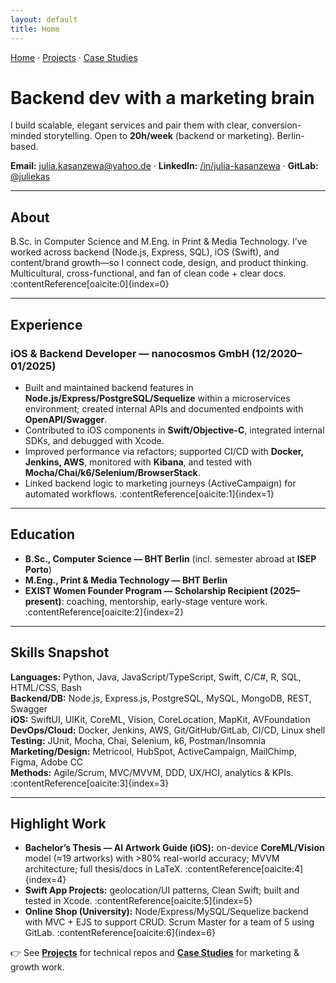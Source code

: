 ```yaml
---
layout: default
title: Home
---
```


[Home](/) · [Projects](/projects) · [Case Studies](/cases)

# Backend dev with a marketing brain
I build scalable, elegant services and pair them with clear, conversion-minded storytelling. Open to **20h/week** (backend or marketing). Berlin-based.  

**Email:** [julia.kasanzewa@yahoo.de](mailto:kasanzewa.julia@yahoo.de) · **LinkedIn:** [/in/julia-kasanzewa](https://www.linkedin.com/in/julia-kasanzewa/) · **GitLab:** [@juliekas](https://gitlab.com/juliekas)

---

## About
B.Sc. in Computer Science and M.Eng. in Print & Media Technology. I’ve worked across backend (Node.js, Express, SQL), iOS (Swift), and content/brand growth—so I connect code, design, and product thinking. Multicultural, cross-functional, and fan of clean code + clear docs. :contentReference[oaicite:0]{index=0}

---

## Experience
### iOS & Backend Developer — nanocosmos GmbH (12/2020–01/2025)
- Built and maintained backend features in **Node.js/Express/PostgreSQL/Sequelize** within a microservices environment; created internal APIs and documented endpoints with **OpenAPI/Swagger**.  
- Contributed to iOS components in **Swift/Objective-C**, integrated internal SDKs, and debugged with Xcode.  
- Improved performance via refactors; supported CI/CD with **Docker, Jenkins, AWS**, monitored with **Kibana**, and tested with **Mocha/Chai/k6/Selenium/BrowserStack**.  
- Linked backend logic to marketing journeys (ActiveCampaign) for automated workflows. :contentReference[oaicite:1]{index=1}

---


## Education
- **B.Sc., Computer Science — BHT Berlin** (incl. semester abroad at **ISEP Porto**)  
- **M.Eng., Print & Media Technology — BHT Berlin**  
- **EXIST Women Founder Program — Scholarship Recipient (2025–present)**: coaching, mentorship, early-stage venture work. :contentReference[oaicite:2]{index=2}

---

## Skills Snapshot
**Languages:** Python, Java, JavaScript/TypeScript, Swift, C/C#, R, SQL, HTML/CSS, Bash  
**Backend/DB:** Node.js, Express.js, PostgreSQL, MySQL, MongoDB, REST, Swagger  
**iOS:** SwiftUI, UIKit, CoreML, Vision, CoreLocation, MapKit, AVFoundation  
**DevOps/Cloud:** Docker, Jenkins, AWS, Git/GitHub/GitLab, CI/CD, Linux shell  
**Testing:** JUnit, Mocha, Chai, Selenium, k6, Postman/Insomnia  
**Marketing/Design:** Metricool, HubSpot, ActiveCampaign, MailChimp, Figma, Adobe CC  
**Methods:** Agile/Scrum, MVC/MVVM, DDD, UX/HCI, analytics & KPIs. :contentReference[oaicite:3]{index=3}

---

## Highlight Work
- **Bachelor’s Thesis — AI Artwork Guide (iOS):** on-device **CoreML/Vision** model (≈19 artworks) with >80% real-world accuracy; MVVM architecture; full thesis/docs in LaTeX. :contentReference[oaicite:4]{index=4}  
- **Swift App Projects:** geolocation/UI patterns, Clean Swift; built and tested in Xcode. :contentReference[oaicite:5]{index=5}  
- **Online Shop (University):** Node/Express/MySQL/Sequelize backend with MVC + EJS to support CRUD. Scrum Master for a team of 5 using GitLab. :contentReference[oaicite:6]{index=6}

👉 See **[Projects](/projects)** for technical repos and **[Case Studies](/cases)** for marketing & growth work.
